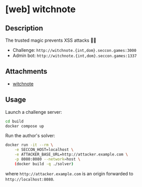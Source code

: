 # [web] witchnote

## Description

The trusted magic prevents XSS attacks 🧙‍♀️

- Challenge: `http://witchnote.{int,dom}.seccon.games:3000`
- Admin bot: `http://witchnote.{int,dom}.seccon.games:1337`

## Attachments

- [witchnote](distfiles)

## Usage

Launch a challenge server:

```sh
cd build
docker compose up
```

Run the author's solver:
```sh
docker run -it --rm \
    -e SECCON_HOST=localhost \
    -e ATTACKER_BASE_URL=http://attacker.example.com \
    -p 8080:8080 --network=host \
    (docker build -q ./solver)
```

where `http://attacker.example.com` is an origin forwarded to `http://localhost:8080`.

